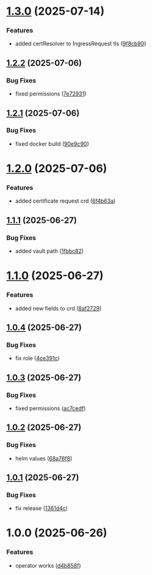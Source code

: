 # [1.3.0](https://github.com/floryn08/homelab-alm/compare/v1.2.2...v1.3.0) (2025-07-14)


### Features

* added certResolver to IngressRequest tls ([9f8cb80](https://github.com/floryn08/homelab-alm/commit/9f8cb806a88d3c75ff908b0f821b9693fe394005))

## [1.2.2](https://github.com/floryn08/homelab-alm/compare/v1.2.1...v1.2.2) (2025-07-06)


### Bug Fixes

* fixed permissions ([7e72931](https://github.com/floryn08/homelab-alm/commit/7e72931c98018aa213fecff95529c7ddad11bae7))

## [1.2.1](https://github.com/floryn08/homelab-alm/compare/v1.2.0...v1.2.1) (2025-07-06)


### Bug Fixes

* fixed docker build ([90e9c90](https://github.com/floryn08/homelab-alm/commit/90e9c90e41960c2db88b3f76d94e55b3c3a1c386))

# [1.2.0](https://github.com/floryn08/homelab-alm/compare/v1.1.1...v1.2.0) (2025-07-06)


### Features

* added certificate request crd ([6f4b63a](https://github.com/floryn08/homelab-alm/commit/6f4b63a22f46aa060c81e7e807b9ee0599b7fab3))

## [1.1.1](https://github.com/floryn08/homelab-alm/compare/v1.1.0...v1.1.1) (2025-06-27)


### Bug Fixes

* added vault path ([1fbbc82](https://github.com/floryn08/homelab-alm/commit/1fbbc82f072367fa03f11dd5016575e6f41fc7a4))

# [1.1.0](https://github.com/floryn08/homelab-alm/compare/v1.0.4...v1.1.0) (2025-06-27)


### Features

* added new fields to crd ([8af2729](https://github.com/floryn08/homelab-alm/commit/8af2729f087f27df1213cf515231be37fd08069d))

## [1.0.4](https://github.com/floryn08/homelab-alm/compare/v1.0.3...v1.0.4) (2025-06-27)


### Bug Fixes

* fix role ([4ce391c](https://github.com/floryn08/homelab-alm/commit/4ce391ca51dbb21b2c8fff45dfa2378e393296c0))

## [1.0.3](https://github.com/floryn08/homelab-alm/compare/v1.0.2...v1.0.3) (2025-06-27)


### Bug Fixes

* fixed permissions ([ac7cedf](https://github.com/floryn08/homelab-alm/commit/ac7cedfb37dd5af792242d4a4f5cacd64fe112aa))

## [1.0.2](https://github.com/floryn08/homelab-alm/compare/v1.0.1...v1.0.2) (2025-06-27)


### Bug Fixes

* helm values ([68a76f8](https://github.com/floryn08/homelab-alm/commit/68a76f88d0fc3ff0a551419cb606e54cca002080))

## [1.0.1](https://github.com/floryn08/homelab-alm/compare/v1.0.0...v1.0.1) (2025-06-27)


### Bug Fixes

* fix release ([1361d4c](https://github.com/floryn08/homelab-alm/commit/1361d4c584b47b1ecaba3dbccb56db8ea058eb90))

# 1.0.0 (2025-06-26)


### Features

* operator works ([d4b858f](https://github.com/floryn08/homelab-alm/commit/d4b858fc19ea74a278a9bf78d8a6f4df0492c4ca))
